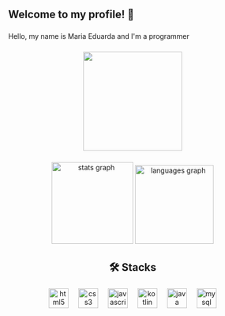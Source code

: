 <h2 align="left">Welcome to my profile! 👋</h2>

###

<p align="left">Hello, my name is Maria Eduarda and I'm a programmer</p>

###

<div align="center">
  <img height="200" src="https://i.pinimg.com/originals/eb/e9/a3/ebe9a369e82792ace87cfd961c33b032.gif"  />
</div>

###

<div align="center">
  <img src="https://github-readme-stats.vercel.app/api?username=mari0pereira&hide_title=false&hide_rank=false&show_icons=true&include_all_commits=true&count_private=true&disable_animations=false&theme=kacho_ga&locale=en&hide_border=true&order=1" height="165" alt="stats graph"  />
  <img src="https://github-readme-stats.vercel.app/api/top-langs?username=mari0pereira&locale=en&hide_title=false&layout=compact&card_width=320&langs_count=10&theme=kacho_ga&hide_border=true&order=2" height="159" alt="languages graph"  />
</div>

###

<h2 align="center">🛠 Stacks</h2>

###

<div align="center">
  <img src="https://cdn.jsdelivr.net/gh/devicons/devicon/icons/html5/html5-original.svg" height="40" alt="html5 logo"  />
  <img width="12" />
  <img src="https://cdn.jsdelivr.net/gh/devicons/devicon/icons/css3/css3-original.svg" height="40" alt="css3 logo"  />
  <img width="12" />
  <img src="https://cdn.jsdelivr.net/gh/devicons/devicon/icons/javascript/javascript-original.svg" height="40" alt="javascript logo"  />
  <img width="12" />
  <img src="https://cdn.jsdelivr.net/gh/devicons/devicon/icons/kotlin/kotlin-original.svg" height="40" alt="kotlin logo"  />
  <img width="12" />
  <img src="https://cdn.jsdelivr.net/gh/devicons/devicon/icons/java/java-original.svg" height="40" alt="java logo"  />
  <img width="12" />
  <img src="https://cdn.jsdelivr.net/gh/devicons/devicon/icons/mysql/mysql-original.svg" height="40" alt="mysql logo"  />
</div>

###
